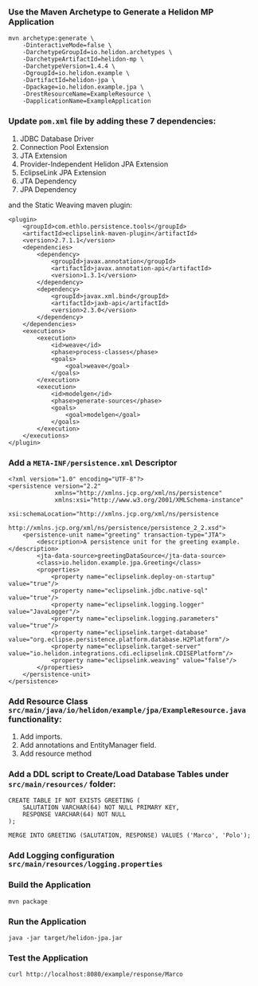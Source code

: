 ### Use the Maven Archetype to Generate a Helidon MP Application

```
mvn archetype:generate \
    -DinteractiveMode=false \
    -DarchetypeGroupId=io.helidon.archetypes \
    -DarchetypeArtifactId=helidon-mp \
    -DarchetypeVersion=1.4.4 \
    -DgroupId=io.helidon.example \
    -DartifactId=helidon-jpa \
    -Dpackage=io.helidon.example.jpa \
    -DrestResourceName=ExampleResource \
    -DapplicationName=ExampleApplication
```

### Update ```pom.xml``` file  by adding these 7  dependencies: 

1. JDBC Database Driver
2. Connection Pool Extension
3. JTA Extension
4. Provider-Independent Helidon JPA Extension 
5. EclipseLink JPA Extension
6. JTA Dependency
7. JPA Dependency

and the Static Weaving maven plugin:

```
<plugin>
    <groupId>com.ethlo.persistence.tools</groupId>
    <artifactId>eclipselink-maven-plugin</artifactId>
    <version>2.7.1.1</version>
    <dependencies> 
        <dependency>
            <groupId>javax.annotation</groupId>
            <artifactId>javax.annotation-api</artifactId>
            <version>1.3.1</version>
        </dependency>
        <dependency>
            <groupId>javax.xml.bind</groupId>
            <artifactId>jaxb-api</artifactId>
            <version>2.3.0</version>
        </dependency>
    </dependencies>
    <executions>
        <execution>
            <id>weave</id>
            <phase>process-classes</phase>
            <goals>
                <goal>weave</goal> 
            </goals>
        </execution>
        <execution>
            <id>modelgen</id>
            <phase>generate-sources</phase>
            <goals>
                <goal>modelgen</goal> 
            </goals>
        </execution>
    </executions>
</plugin>
```

### Add a ```META-INF/persistence.xml``` Descriptor

```
<?xml version="1.0" encoding="UTF-8"?>
<persistence version="2.2" 
             xmlns="http://xmlns.jcp.org/xml/ns/persistence"
             xmlns:xsi="http://www.w3.org/2001/XMLSchema-instance"
             xsi:schemaLocation="http://xmlns.jcp.org/xml/ns/persistence
                                 http://xmlns.jcp.org/xml/ns/persistence/persistence_2_2.xsd">
    <persistence-unit name="greeting" transaction-type="JTA"> 
        <description>A persistence unit for the greeting example.</description>
        <jta-data-source>greetingDataSource</jta-data-source> 
        <class>io.helidon.example.jpa.Greeting</class> 
        <properties> 
            <property name="eclipselink.deploy-on-startup" value="true"/>
            <property name="eclipselink.jdbc.native-sql" value="true"/>
            <property name="eclipselink.logging.logger" value="JavaLogger"/>
            <property name="eclipselink.logging.parameters" value="true"/>
            <property name="eclipselink.target-database" value="org.eclipse.persistence.platform.database.H2Platform"/> 
            <property name="eclipselink.target-server" value="io.helidon.integrations.cdi.eclipselink.CDISEPlatform"/> 
            <property name="eclipselink.weaving" value="false"/> 
        </properties>
    </persistence-unit>
</persistence>
```

### Add Resource Class ```src/main/java/io/helidon/example/jpa/ExampleResource.java``` functionality:

1. Add imports.
2. Add annotations and EntityManager field.
3. Add resource method


### Add a DDL script to Create/Load Database Tables under ```src/main/resources/``` folder: 

```
CREATE TABLE IF NOT EXISTS GREETING (
    SALUTATION VARCHAR(64) NOT NULL PRIMARY KEY,
    RESPONSE VARCHAR(64) NOT NULL
);

MERGE INTO GREETING (SALUTATION, RESPONSE) VALUES ('Marco', 'Polo');
```

### Add Logging configuration ```src/main/resources/logging.properties```


### Build the Application

```
mvn package
```

### Run the Application

```
java -jar target/helidon-jpa.jar
```

### Test the Application

```
curl http://localhost:8080/example/response/Marco
```
